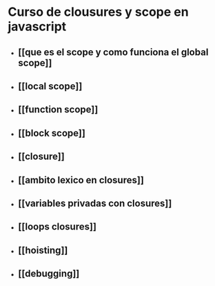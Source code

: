 # Curso de clousures y scope en javascript
* ## [[que es el scope y como funciona el global scope]]
* ## [[local scope]]
* ## [[function scope]]
* ## [[block scope]]
* ## [[closure]]
* ## [[ambito lexico en closures]]
* ## [[variables privadas con closures]]
* ## [[loops closures]]
* ## [[hoisting]]
* ## [[debugging]]

